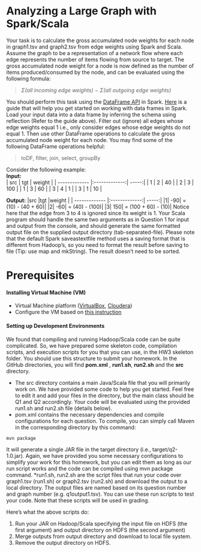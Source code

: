 # Analyzing a Large Graph with Spark/Scala

Your task is to calculate the gross accumulated node weights for each node in graph1.tsv and graph2.tsv from edge weights using Spark and Scala. Assume the graph to be a representation of a network flow where each edge represents the number of items flowing from source to target. The
gross accumulated node weight for a node is now defined as the number of items
produced/consumed by the node, and can be evaluated using the following formula:
>*Σ(all incoming edge weights) − Σ(all outgoing edge weights)*

You should perform this task using the [DataFrame API](https://spark.apache.org/docs/1.6.1/api/scala/index.html#org.apache.spark.sql.DataFrame) in Spark. [Here](https://spark.apache.org/docs/1.6.1/sql-programming-guide.html) is a guide that will help you get started on working with data frames in Spark.
Load your input data into a data frame by inferring the schema using reflection (Refer to the guide
above). Filter out (ignore) all edges whose edge weights equal 1 i.e., only consider edges whose edge weights do not equal 1. Then use other DataFrame operations to calculate the gross accumulated node weight for each node.
You may find some of the following DataFrame operations helpful:
>toDF, filter, join, select, groupBy  

Consider the following example:  
**Input:**  
| src        | tgt           | weight  |
| ------------- |:-------------:| -----:|
| 1      | 2 | 40 |
| 2      | 3      |   100 |
| 1 | 3     |    60 |
| 3 | 4     |    1 |
| 3 | 1     |    10 | 

**Output:**
|src |tgt |weight  |
| ------------- |:-------------:| -----:|
|1| -90| = (10) - (40 + 60)|
|2| -60| = (40) - (100)|
|3| 150| = (100 + 60) - (10)|
Notice here that the edge from 3 to 4 is ignored since its weight is 1.
Your Scala program should handle the same two arguments as in Question 1 for input and output
from the console, and should generate the same formatted output file on the supplied output directory (tab-separated-file). Please note that the default Spark saveastextfile method uses a saving format that is different from Hadoop’s, so you need to format the result before saving to file (Tip: use map and mkString). The result doesn’t need to be sorted.

# Prerequisites
#### Installing Virtual Machine (VM)

  - Virtual Machine platform ([VirtualBox](www.virtualbox.com), [Cloudera](https://www.cloudera.com/downloads/quickstart_vms/5-8.html))
  - Configure the VM based on [this instruction](http://poloclub.gatech.edu/cse6242/2017spring/hw3/VMSetup.pdf)
#### Setting up Development Environments
We found that compiling and running Hadoop/Scala code can be quite complicated. So, we have prepared some skeleton code, compilation scripts, and execution scripts for you that you can use, in the HW3 skeleton folder. You should use this structure to submit your homework. In the GitHub directories, you will find **pom.xml** , **run1.sh**, **run2.sh** and the **src** directory.
* The src directory contains a main Java/Scala file that you will primarily work on. We have provided some code to help you get started. Feel free to edit it and add your files in the directory, but the main class should be Q1 and Q2 accordingly. Your code will be evaluated using the provided run1.sh and run2.sh file (details below).
* pom.xml contains the necessary dependencies and compile configurations for each
question. To compile, you can simply call Maven in the corresponding directory by this command:
```sh
mvn package
```
It will generate a single JAR file in the target directory (i.e., target/q2-1.0.jar). Again, we have provided you some necessary configurations to simplify your work for this homework, but you can edit them as long as our run script works and the code can be compiled using mvn package command.
*run1.sh, run2.sh are the script files that run your code over graph1.tsv (run1.sh) or graph2.tsv (run2.sh) and download the output to a local directory. The output files are named based on its question number and graph number (e.g. q1output1.tsv). You can use these run scripts to test your code. Note that these scripts will be used in grading.

Here’s what the above scripts do:
1. Run your JAR on Hadoop/Scala specifying the input file on HDFS (the first
argument) and output directory on HDFS (the second argument)
2. Merge outputs from output directory and download to local file system.
3. Remove the output directory on HDFS.
